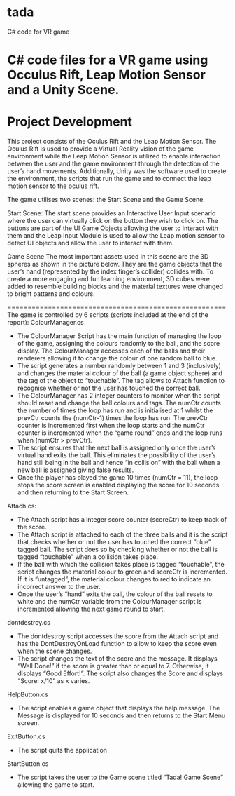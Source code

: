 # tada
C# code for VR game

C# code files for  a VR game using Occulus Rift, Leap Motion Sensor and a Unity Scene. 
======================================================
Project Development
===================
This project consists of the Oculus Rift and the Leap Motion Sensor. The Oculus Rift is used to provide a Virtual Reality vision of the game environment while the Leap Motion Sensor is utilized to enable interaction between the user and the game environment through the detection of the user’s hand movements. Additionally, Unity was the software used to create the environment, the scripts that run the
game and to connect the leap motion sensor to the oculus rift.

The game utilises two scenes: the Start Scene and the Game Scene.

Start Scene:
The start scene provides an Interactive User Input scenario where the user can virtually click on the button they wish to click on. The buttons are part of the UI Game Objects allowing the user to interact with them and the Leap Input Module is used to allow the Leap motion sensor to detect UI objects and allow the user to interact with them.

Game Scene
The most important assets used in this scene are the 3D spheres as shown in the picture below. They are the game objects that the user’s hand (represented by the index finger’s collider) collides with. To create a more engaging and fun learning environment, 3D cubes were added to resemble building blocks and the material textures were changed to bright patterns and colours.

======================================================
The game is controlled by 6 scripts (scripts included at the end of the report):
ColourManager.cs
- The ColourManager Script has the main function of managing the loop of the game, assigning the colours randomly to the ball, and the score display. The ColourManager accesses each of the balls and their renderers allowing it to change the colour of one random ball to blue.
- The script generates a number randomly between 1 and 3 (inclusively) and changes the material colour of the ball (a game object sphere) and the tag of the object to “touchable”. The tag allows to Attach function to recognise whether or not the user has touched the correct ball.
- The ColourManager has 2 integer counters to monitor when the script should reset and change the ball colours and tags. The numCtr counts the number of times the loop has run and is initialised at 1 whilst the prevCtr counts the (numCtr-1) times the loop has run. The prevCtr counter is incremented first when the loop starts and the numCtr counter is incremented when the “game round” ends and the loop runs when (numCtr > prevCtr).
- The script ensures that the next ball is assigned only once the user’s virtual hand exits the ball. This eliminates the possibility of the user’s hand still being in the ball and hence “in collision” with the ball when a new ball is assigned giving false results.
- Once the player has played the game 10 times (numCtr = 11), the loop stops the score screen is enabled displaying the score for 10 seconds and then returning to the Start Screen.

Attach.cs:
- The Attach script has a integer score counter (scoreCtr) to keep track of the score.
- The Attach script is attached to each of the three balls and it is the script that checks whether or not the user has touched the correct “blue” tagged ball. The script does so by checking whether or not the ball is tagged “touchable” when a collision takes place.
- If the ball with which the collision takes place is tagged “touchable”, the script changes the material colour to green and scoreCtr is incremented. If it is “untagged”, the material colour changes to red to indicate an incorrect answer to the user.
- Once the user’s “hand” exits the ball, the colour of the ball resets to white and the numCtr variable from the ColourManager script is incremented allowing the next game round to start.

dontdestroy.cs
- The dontdestroy script accesses the score from the Attach script and has the DontDestroyOnLoad function to allow to keep the score even when the scene changes.
- The script changes the text of the score and the message. It displays “Well Done!” if the score is greater than or equal to 7. Otherwise, it displays “Good Effort!”. The script also changes the Score and displays “Score: x/10” as x varies.

HelpButton.cs
- The script enables a game object that displays the help message. The Message is displayed for 10 seconds and then returns to the Start Menu screen.

ExitButton.cs
- The script quits the application

StartButton.cs
- The script takes the user to the Game scene titled “Tada! Game Scene” allowing the game to start.

